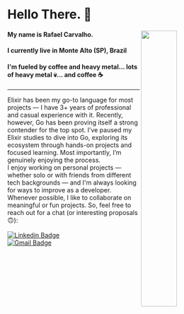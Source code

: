 # Hello There. :beers:

#### My name is Rafael Carvalho. <img align="right" src="https://i.kym-cdn.com/photos/images/original/000/476/072/9f5.gif" width="40%" style="max-width:100%;">

#### I currently live in Monte Alto (SP), Brazil  
#### I'm fueled by coffee and heavy metal... lots of heavy metal :skull:... and coffee :coffee:  
***
Elixir has been my go-to language for most projects — I have 3+ years of professional and casual experience with it.
Recently, however, Go has been proving itself a strong contender for the top spot. I’ve paused my Elixir studies to dive into Go, exploring its ecosystem through hands-on projects and focused learning.
Most importantly, I’m genuinely enjoying the process.
<br/>
I enjoy working on personal projects — whether solo or with friends from different tech backgrounds — and I'm always looking for ways to improve as a developer. Whenever possible, I like to collaborate on meaningful or fun projects.
So, feel free to reach out for a chat (or interesting proposals :upside_down_face:):  
<br/>
[![Linkedin Badge](https://img.shields.io/badge/-RafaelCarvalho-blue?style=flat-square&logo=Linkedin&logoColor=white&link=https://www.linkedin.com/in/rafael-vilas-boas-de-carvalho-61a517187/)](https://www.linkedin.com/in/rafael-vilas-boas-de-carvalho-61a517187/)
&nbsp;  
[![Gmail Badge](https://img.shields.io/badge/-az.carta@gmail.com-c14438?style=flat-square&logo=Gmail&logoColor=white&link=mailto:az.carta@gmail.com)](mailto:az.carta@gmail)
